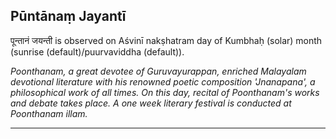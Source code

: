 ## Pūntānaṃ Jayantī
पून्तानं जयन्ती is observed on Aśvinī nakṣhatram day of Kumbhaḥ (solar) month (sunrise (default)/puurvaviddha (default)).

_Poonthanam, a great devotee of Guruvayurappan, enriched Malayalam devotional literature with his renowned poetic composition 'Jnanapana', a philosophical work of all times. On this day, recital of Poonthanam's works and debate takes place. A one week literary festival is conducted at Poonthanam illam._

---
